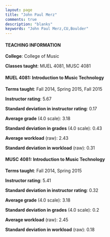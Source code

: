 ```yaml
---
layout: page
title: "John Paul Merz" 
comments: true
description: "blanks"
keywords: "John Paul Merz,CU,Boulder"
---
```

<head>
<script src="https://ajax.googleapis.com/ajax/libs/jquery/2.1.3/jquery.min.js"></script>
<script src="https://dl.dropboxusercontent.com/s/pc42nxpaw1ea4o9/highcharts.js?dl=0"></script>
<!-- <script src="../assets/js/highcharts.js"></script> -->
<style type="text/css">@font-face {
	font-family: "Bebas Neue";
	src: url(https://www.filehosting.org/file/details/544349/BebasNeue Regular.otf) format("opentype");
	}
	h1.Bebas { 
		font-family: "Bebas Neue", Verdana, Tahoma;
	}
</style>
</head>
	   
#### TEACHING INFORMATION

**College**: College of Music

**Classes taught**: MUEL 4081, MUSC 4081

#### MUEL 4081: Introduction to Music Technology

**Terms taught**: Fall 2014, Spring 2015, Fall 2015

**Instructor rating**: 5.67

**Standard deviation in instructor rating**: 0.17

**Average grade** (4.0 scale): 3.18

**Standard deviation in grades** (4.0 scale): 0.43

**Average workload** (raw): 2.43

**Standard deviation in workload** (raw): 0.31

#### MUSC 4081: Introduction to Music Technology

**Terms taught**: Fall 2014, Spring 2015

**Instructor rating**: 5.41

**Standard deviation in instructor rating**: 0.32

**Average grade** (4.0 scale): 3.18

**Standard deviation in grades** (4.0 scale): 0.2

**Average workload** (raw): 2.45

**Standard deviation in workload** (raw): 0.18

